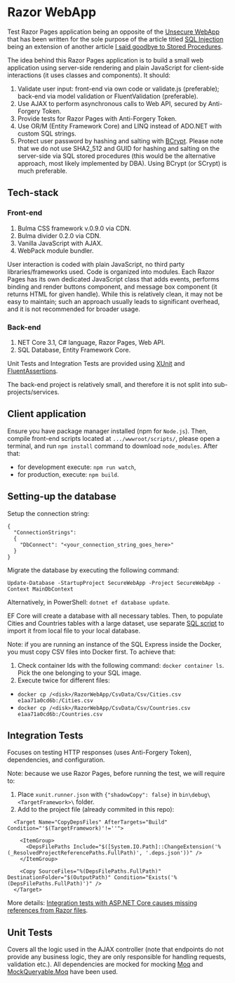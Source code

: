 # Razor WebApp

Test Razor Pages application being an opposite of the [Unsecure WebApp](https://github.com/TomaszKandula/UnsecureWebApp) that has been written for the sole purpose of the article titled [SQL Injection](https://medium.com/&#64;tomasz.kandula/sql-injection-1bde8bb76ebc) being an extension of another article [I said goodbye to Stored Procedures](https://medium.com/swlh/i-said-goodbye-to-stored-procedures-539d56350486).

The idea behind this Razor Pages application is to build a small web application using server-side rendering and plain JavaScript for client-side interactions (it uses classes and components). It should:

1. Validate user input: front-end via own code or validate.js (preferable); back-end via model validation or FluentValidation (preferable).
1. Use AJAX to perform asynchronous calls to Web API, secured by Anti-Forgery Token.
1. Provide tests for Razor Pages with Anti-Forgery Token.
1. Use OR/M (Entity Framework Core) and LINQ instead of ADO.NET with custom SQL strings.
1. Protect user password by hashing and salting with [BCrypt](https://auth0.com/blog/hashing-in-action-understanding-bcrypt/). Please note that we do not use SHA2_512 and GUID for hashing and salting on the server-side via SQL stored procedures (this would be the alternative approach, most likely implemented by DBA). Using BCrypt (or SCrypt) is much preferable.

## Tech-stack

### Front-end

1. Bulma CSS framework v.0.9.0 via CDN.
1. Bulma divider 0.2.0 via CDN.
1. Vanilla JavaScript with AJAX.
1. WebPack module bundler.

User interaction is coded with plain JavaScript, no third party libraries/frameworks used. Code is organized into modules. Each Razor Pages has its own dedicated JavaScript class that adds events, performs binding and render buttons component, and message box component (it returns HTML for given handle). While this is relatively clean, it may not be easy to maintain; such an approach usually leads to significant overhead, and it is not recommended for broader usage.

### Back-end

1. NET Core 3.1, C# language, Razor Pages, Web API.
1. SQL Database, Entity Framework Core.

Unit Tests and Integration Tests are provided using [XUnit](https://github.com/xunit/xunit) and [FluentAssertions](https://github.com/fluentassertions/fluentassertions).

The back-end project is relatively small, and therefore it is not split into sub-projects/services.

## Client application

Ensure you have package manager installed (npm for `Node.js`). Then, compile front-end scripts located at `.../wwwroot/scripts/`, please open a terminal, and run `npm install` command to download `node_modules`. After that:
- for development execute: `npm run watch`, 
- for production, execute: `npm build`.

## Setting-up the database

Setup the connection string:

```
{
  "ConnectionStrings": 
  {
    "DbConnect": "<your_connection_string_goes_here>"
  }
}
```

Migrate the database by executing the following command:

`Update-Database -StartupProject SecureWebApp -Project SecureWebApp -Context MainDbContext`

Alternatively, in PowerShell: `dotnet ef database update`.

EF Core will create a database with all necessary tables. Then, to populate Cities and Countries tables with a large dataset, use separate [SQL script](https://github.com/TomaszKandula/RazorWebApp/blob/master/CsvData/ImportCsvToDatabase.sql) to import it from local file to your local database.

Note: if you are running an instance of the SQL Express inside the Docker, you must copy CSV files into Docker first. To achieve that:
1. Check container Ids with the following command: `docker container ls`. Pick the one belonging to your SQL image.
1. Execute twice for different files:
- `docker cp /<disk>/RazorWebApp/CsvData/Csv/Cities.csv e1aa71a0cd6b:/Cities.csv`
- `docker cp /<disk>/RazorWebApp/CsvData/Csv/Countries.csv e1aa71a0cd6b:/Countries.csv`

## Integration Tests

Focuses on testing HTTP responses (uses Anti-Forgery Token), dependencies, and configuration.

Note: because we use Razor Pages, before running the test, we will require to:

1. Place `xunit.runner.json` with `{"shadowCopy": false}` in `bin\debug\<TargetFramework>\` folder.
1. Add to the project file (already commited in this repo):

```
  <Target Name="CopyDepsFiles" AfterTargets="Build" Condition="'$(TargetFramework)'!=''">

    <ItemGroup>
      <DepsFilePaths Include="$([System.IO.Path]::ChangeExtension('%(_ResolvedProjectReferencePaths.FullPath)', '.deps.json'))" />
    </ItemGroup>

    <Copy SourceFiles="%(DepsFilePaths.FullPath)" DestinationFolder="$(OutputPath)" Condition="Exists('%(DepsFilePaths.FullPath)')" />
  </Target>
```

More details: [Integration tests with ASP.NET Core causes missing references from Razor files](https://github.com/aspnet/Razor/issues/1212).

## Unit Tests

Covers all the logic used in the AJAX controller (note that endpoints do not provide any business logic, they are only responsible for handling requests, validation etc.). All dependencies are mocked for mocking [Moq](https://github.com/moq/moq4) and [MockQueryable.Moq](https://github.com/romantitov/MockQueryable) have been used.
